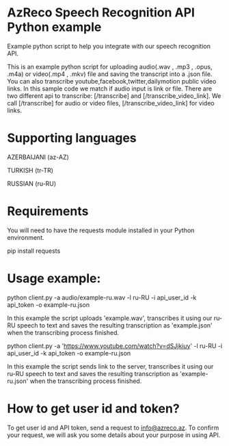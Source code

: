 # AzReco Speech Recognition API Python example
Example python script to help you integrate with our speech recognition API.

This is an example python script for uploading audio(.wav , .mp3 , .opus, .m4a) or video(.mp4 , .mkv) file and saving the transcript into a .json file.
You can also transcribe youtube,facebook,twitter,dailymotion public video links. In this sample code we match if audio input is link or file. 
There are two different api to transcribe: [/transcribe] and [/transcribe_video_link]. We call [/transcribe] for audio or video files, [/transcribe_video_link] for video links.



# Supporting languages
AZERBAIJANI (az-AZ)

TURKISH  (tr-TR)

RUSSIAN  (ru-RU)

# Requirements

You will need to have the requests module installed in your Python environment.

pip install requests

# Usage example:

python client.py -a audio/example-ru.wav -l ru-RU -i api_user_id -k api_token -o example-ru.json  

In this example the script uploads 'example.wav', transcribes it using our ru-RU speech to text and saves the resulting transcription as 'example.json' when the transcribing process finished.

python client.py -a 'https://www.youtube.com/watch?v=dSJjkiuy' -l ru-RU -i api_user_id -k api_token -o example-ru.json

In this example the script sends link to the server, transcribes it using our ru-RU speech to text and saves the resulting transcription as 'example-ru.json' when the transcribing process finished.

# How to get user id and token?

To get user id and API token, send a request to info@azreco.az.
To confirm your request, we will ask you some details about your purpose in using API.
